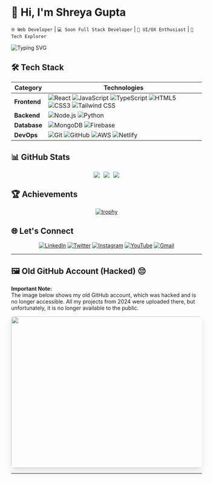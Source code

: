 # 👋 Hi, I'm Shreya Gupta 

`🌐 Web Developer` | `💻 Soon Full Stack Developer` | `🎨 UI/UX Enthusiast` | `🚀 Tech Explorer`

<div align="left">
  
![Typing SVG](https://readme-typing-svg.demolab.com?font=Fira+Code&pause=1000&color=FF7F50&width=435&lines=Turning+Coffee+Into+Code;Soon+Full+Stack+Developer;Open+Source+Contributor;Tech+Blogger;Web+Developer,)

</div>

## 🛠️ Tech Stack

<div align="center">
  
| Category       | Technologies                                                                 |
|----------------|------------------------------------------------------------------------------|
| **Frontend**   | ![React](https://img.shields.io/badge/-React-61DAFB?logo=react&logoColor=white) ![JavaScript](https://img.shields.io/badge/-JavaScript-F7DF1E?logo=javascript&logoColor=black) ![TypeScript](https://img.shields.io/badge/-TypeScript-3178C6?logo=typescript&logoColor=white) ![HTML5](https://img.shields.io/badge/-HTML5-E34F26?logo=html5&logoColor=white) ![CSS3](https://img.shields.io/badge/-CSS3-1572B6?logo=css3&logoColor=white) ![Tailwind CSS](https://img.shields.io/badge/-Tailwind_CSS-38B2AC?logo=tailwind-css&logoColor=white) |
| **Backend**    | ![Node.js](https://img.shields.io/badge/-Node.js-339933?logo=node.js&logoColor=white) ![Python](https://img.shields.io/badge/-Python-3776AB?logo=python&logoColor=white) |
| **Database**   | ![MongoDB](https://img.shields.io/badge/-MongoDB-47A248?logo=mongodb&logoColor=white) ![Firebase](https://img.shields.io/badge/-Firebase-FFCA28?logo=firebase&logoColor=black) |
| **DevOps**     | ![Git](https://img.shields.io/badge/-Git-F05032?logo=git&logoColor=white) ![GitHub](https://img.shields.io/badge/-GitHub-181717?logo=github&logoColor=white) ![AWS](https://img.shields.io/badge/-AWS-232F3E?logo=amazon-aws&logoColor=white) ![Netlify](https://img.shields.io/badge/-Netlify-00C7B7?logo=netlify&logoColor=white) |

</div>

## 📊 GitHub Stats

<div align="center">
  
<div style="display: flex; flex-wrap: wrap; gap: 10px; justify-content: center;">
  <img src="https://github-readme-stats.vercel.app/api?username=Shreya8697&theme=dark&hide_border=false&include_all_commits=true&count_private=true" />
  <img src="https://github-readme-stats.vercel.app/api/top-langs/?username=Shreya8697&layout=compact&theme=radical&hide_border=false" />
  <img src="https://streak-stats.demolab.com/?user=Shreya8697&theme=radical" />
</div>

</div>

## 🏆 Achievements

<div align="center">
  
[![trophy](https://github-profile-trophy.vercel.app/?username=Shreya8697&theme=radical&row=1&column=7&no-frame=true)](https://github.com/ryo-ma/github-profile-trophy)

</div>

## 🌐 Let's Connect

<div align="center">
  
[![LinkedIn](https://img.shields.io/badge/LinkedIn-0077B5?style=for-the-badge&logo=linkedin&logoColor=white)](https://linkedin.com/in/shreya-gupta8697)
[![Twitter](https://img.shields.io/badge/Twitter-1DA1F2?style=for-the-badge&logo=twitter&logoColor=white)](https://x.com/Shreyag09068957)
[![Instagram](https://img.shields.io/badge/Instagram-E4405F?style=for-the-badge&logo=instagram&logoColor=white)](https://instagram.com/shreyagupta_94s)
[![YouTube](https://img.shields.io/badge/YouTube-FF0000?style=for-the-badge&logo=youtube&logoColor=white)](https://youtube.com/@@biglearnbigearn6027)
[![Gmail](https://img.shields.io/badge/Gmail-D14836?style=for-the-badge&logo=gmail&logoColor=white)](mailto:shreyagupta8697@gmail.com)

</div>

---

## 🖼️ **Old GitHub Account (Hacked)** 😔  
**Important Note:**  
The image below shows my old GitHub account, which was hacked and is no longer accessible. All my projects from 2024 were uploaded there, but unfortunately, it is no longer available to the public.

<a href="https://postimg.cc/ZWHRmrfT">
  <img src="https://i.postimg.cc/cJy8Qhw8/github.png" width="800" height="400" style="border-radius: 8px; box-shadow: 0px 10px 20px rgba(0,0,0,0.1);"/>
</a>

---

<!-- ## 📌 Pinned Projects -->

<!-- <div align="center">
  
| Project | Description | Tech Stack |
|---------|-------------|------------|
| **[ClgMedia](https://github.com/Shreya8697/ClgMedia)** | College social media platform | React, Node.js, MongoDB |
| **[Project 2](link)** | Short description | Tech used |
| **[Project 3](link)** | Short description | Tech used |

</div> -->

